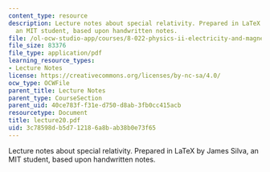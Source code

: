 ```yaml
---
content_type: resource
description: Lecture notes about special relativity. Prepared in LaTeX by James Silva,
  an MIT student, based upon handwritten notes.
file: /ol-ocw-studio-app/courses/8-022-physics-ii-electricity-and-magnetism-fall-2006/3c78598db5d712186a8bab38b0e73f65_lecture20.pdf
file_size: 83376
file_type: application/pdf
learning_resource_types:
- Lecture Notes
license: https://creativecommons.org/licenses/by-nc-sa/4.0/
ocw_type: OCWFile
parent_title: Lecture Notes
parent_type: CourseSection
parent_uid: 40ce783f-f31e-d750-d8ab-3fb0cc415acb
resourcetype: Document
title: lecture20.pdf
uid: 3c78598d-b5d7-1218-6a8b-ab38b0e73f65
---
```

Lecture notes about special relativity. Prepared in LaTeX by James Silva, an MIT student, based upon handwritten notes.